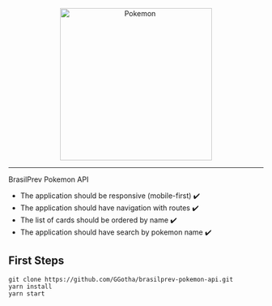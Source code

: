 <p align="center">
    <img
      alt="Pokemon"
      src="https://i.pinimg.com/originals/ce/69/ee/ce69ee8258626da70e79d8c66d1473cd.png"
      width="300"
    />
</p>
<hr>

BrasilPrev Pokemon API

- The application should be responsive (mobile-first) ✔️
- The application should have navigation with routes ✔️
- The list of cards should be ordered by name ✔️
- The application should have search by pokemon name ✔️

## First Steps

    git clone https://github.com/GGotha/brasilprev-pokemon-api.git
    yarn install
    yarn start
